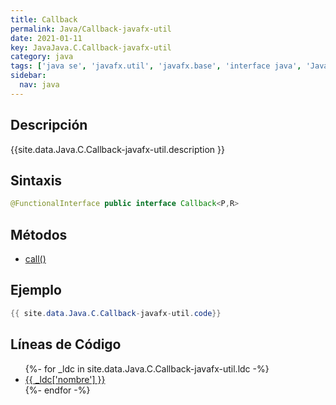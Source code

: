 ```yaml
---
title: Callback
permalink: Java/Callback-javafx-util
date: 2021-01-11
key: JavaJava.C.Callback-javafx-util
category: java
tags: ['java se', 'javafx.util', 'javafx.base', 'interface java', 'JavaFX 2.0']
sidebar: 
  nav: java
---
```


## Descripción
{{site.data.Java.C.Callback-javafx-util.description }}

## Sintaxis
~~~java
@FunctionalInterface public interface Callback<P,R>
~~~

## Métodos
* [call()](/Java/Callback-javafx-util/call)

## Ejemplo
~~~java
{{ site.data.Java.C.Callback-javafx-util.code}}
~~~

## Líneas de Código
<ul>
{%- for _ldc in site.data.Java.C.Callback-javafx-util.ldc -%}
   <li>
       <a href="{{_ldc['url'] }}">{{ _ldc['nombre'] }}</a>
   </li>
{%- endfor -%}
</ul>
